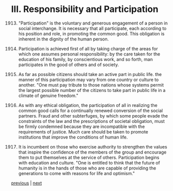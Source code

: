 # III. Responsibility and Participation

1913. "Participation" is the voluntary and generous engagement of a person in social interchange. It is necessary that all participate, each according to his position and role, in promoting the common good. This obligation is inherent in the dignity of the human person.

1914. Participation is achieved first of all by taking charge of the areas for which one assumes personal responsibility: by the care taken for the education of his family, by conscientious work, and so forth, man participates in the good of others and of society.

1915. As far as possible citizens should take an active part in public life. the manner of this participation may vary from one country or culture to another. "One must pay tribute to those nations whose systems permit the largest possible number of the citizens to take part in public life in a climate of genuine freedom."

1916. As with any ethical obligation, the participation of all in realizing the common good calls for a continually renewed conversion of the social partners. Fraud and other subterfuges, by which some people evade the constraints of the law and the prescriptions of societal obligation, must be firmly condemned because they are incompatible with the requirements of justice. Much care should be taken to promote institutions that improve the conditions of human life.

1917. It is incumbent on those who exercise authority to strengthen the values that inspire the confidence of the members of the group and encourage them to put themselves at the service of others. Participation begins with education and culture. "One is entitled to think that the future of humanity is in the hands of those who are capable of providing the generations to come with reasons for life and optimism."

[previous](https://github.com/Tenari/non-fiction/blob/master/catechism/__P6K.md) | [next](https://github.com/Tenari/non-fiction/blob/master/catechism/__P6M.md)